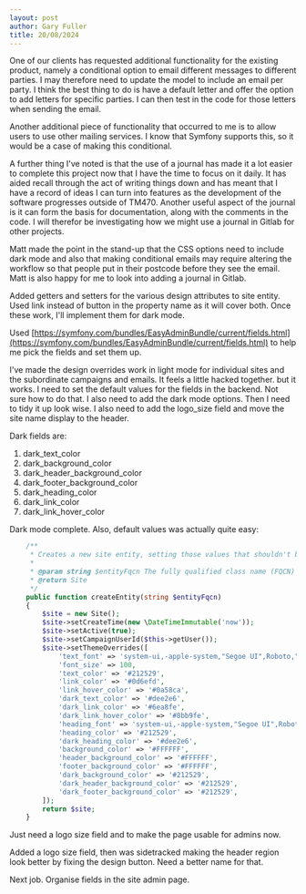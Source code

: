 ```yaml
---
layout: post
author: Gary Fuller
title: 20/08/2024
---
```


One of our clients has requested additional functionality for the existing product, namely a conditional option to email different messages to different parties. I may therefore need to update the model to include an email per party. I think the best thing to do is have a default letter and offer the option to add letters for specific parties. I can then test in the code for those letters when sending the email.

Another additional piece of functionality that occurred to me is to allow users to use other mailing services. I know that Symfony supports this, so it would be a case of making this conditional. 

A further thing I've noted is that the use of a journal has made it a lot easier to complete this project now that I have the time to focus on it daily. It has aided recall through the act of writing things down and has meant that I have a record of ideas I can turn into features as the development of the software progresses outside of TM470. Another useful aspect of the journal is it can form the basis for documentation, along with the comments in the code. I will therefor be investigating how we might use a journal in Gitlab for other projects.

Matt made the point in the stand-up that the CSS options need to include dark mode and also that making conditional emails may require altering the workflow so that people put in their postcode before they see the email. Matt is also happy for me to look into adding a journal in Gitlab. 

Added getters and setters for the various design attributes to site entity. Used link instead of button in the property name as it will cover both. Once these work, I'll implement them for dark mode.

Used [https://symfony.com/bundles/EasyAdminBundle/current/fields.html](https://symfony.com/bundles/EasyAdminBundle/current/fields.html) to help me pick the fields and set them up. 

I've made the design overrides work in light mode for individual sites and the subordinate campaigns and emails. It feels a little hacked together. but it works. I need to set the default values for the fields in the backend. Not sure how to do that. I also need to add the dark mode options. Then I need to tidy it up look wise. I also need to add the logo_size field and move the site name display to the header.

Dark fields are:

1. dark_text_color
2. dark_background_color
3. dark_header_background_color
4. dark_footer_background_color
5. dark_heading_color
6. dark_link_color
7. dark_link_hover_color

Dark mode complete. Also, default values was actually quite easy:

```php
    /**
     * Creates a new site entity, setting those values that shouldn't be set by an admin user.
     * 
     * @param string $entityFqcn The fully qualified class name (FQCN) of the entity to create.
     * @return Site
     */
    public function createEntity(string $entityFqcn)
    {
        $site = new Site();
        $site->setCreateTime(new \DateTimeImmutable('now'));
        $site->setActive(true);
        $site->setCampaignUserId($this->getUser());
        $site->setThemeOverrides([
            'text_font' => 'system-ui,-apple-system,"Segoe UI",Roboto,"Helvetica Neue","Noto Sans","Liberation Sans",Arial,sans-serif,"Apple Color Emoji","Segoe UI Emoji","Segoe UI Symbol","Noto Color Emoji"',
            'font_size' => 100,
            'text_color' => '#212529',
            'link_color' => '#0d6efd',
            'link_hover_color' => '#0a58ca',
            'dark_text_color' => '#dee2e6',
            'dark_link_color' => '#6ea8fe',
            'dark_link_hover_color' => '#8bb9fe',
            'heading_font' => 'system-ui,-apple-system,"Segoe UI",Roboto,"Helvetica Neue","Noto Sans","Liberation Sans",Arial,sans-serif,"Apple Color Emoji","Segoe UI Emoji","Segoe UI Symbol","Noto Color Emoji"',
            'heading_color' => '#212529',
            'dark_heading_color' => '#dee2e6',
            'background_color' => '#FFFFFF',
            'header_background_color' => '#FFFFFF',
            'footer_background_color' => '#FFFFFF',
            'dark_background_color' => '#212529',
            'dark_header_background_color' => '#212529',
            'dark_footer_background_color' => '#212529',
        ]);
        return $site;
    }
```

Just need a logo size field and to make the page usable for admins now.

Added a logo size field, then was sidetracked making the header region look better by fixing the design button. Need a better name for that.

Next job. Organise fields in the site admin page. 
